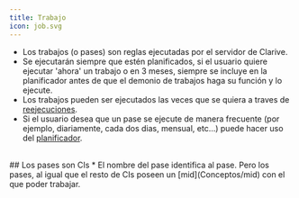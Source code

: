 ```yaml
---
title: Trabajo
icon: job.svg
---
```

* Los trabajos (o pases) son reglas ejecutadas por el servidor de Clarive.
* Se ejecutarán siempre que estén planificados, si el usuario quiere ejecutar 'ahora' un trabajo o en 3 meses, siempre se incluye en la planificador antes de que el demonio de trabajos haga su función y lo ejecute.
* Los trabajos pueden ser ejecutados las veces que se quiera a traves de [reejecuciones](Conceptos/rerun).
* Si el usuario desea que un pase se ejecute de manera frecuente (por ejemplo, diariamente, cada dos dias, mensual, etc...) puede hacer uso del [planificador](Administracion/scheduler).

<br />
## Los pases son CIs
* El nombre del pase identifica al pase. Pero los pases, al igual que el resto de CIs poseen un [mid](Conceptos/mid) con el que poder trabajar.